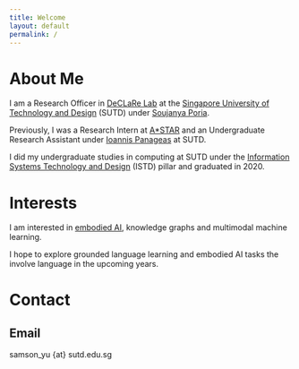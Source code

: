 ```yaml
---
title: Welcome
layout: default
permalink: /
---
```


# About Me
I am a Research Officer in [DeCLaRe Lab](https://declare-lab.net/) at the [Singapore University of Technology and Design](https://sutd.edu.sg/) (SUTD) under [Soujanya Poria](https://sporia.info/).

Previously, I was a Research Intern at [A*STAR](https://www.a-star.edu.sg/) and an Undergraduate Research Assistant under [Ioannis Panageas](https://panageas.github.io/) at SUTD.

I did my undergraduate studies in computing at SUTD under the [Information Systems Technology and Design](https://istd.sutd.edu.sg/) (ISTD) pillar and graduated in 2020.

# Interests
I am interested in [embodied AI](https://embodied-ai.org/), knowledge graphs and multimodal machine learning.

I hope to explore grounded language learning and embodied AI tasks the involve language in the upcoming years.

# Contact
## Email
samson_yu {at} sutd.edu.sg